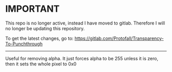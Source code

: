 # IMPORTANT

This repo is no longer active, instead I have moved to gitlab. Therefore I will no longer be updating this repository.

To get the latest changes, go to: https://gitlab.com/Protofall/Transparency-To-Punchthrough

-----------------------------------------

Useful for removing alpha. It just forces alpha to be 255 unless it is zero, then it sets the whole pixel to 0x0
